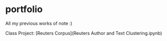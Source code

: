 # portfolio
All my previous works of note :)

Class Project: 
[Reuters Corpus](Reuters Author and Text Clustering.ipynb) 
